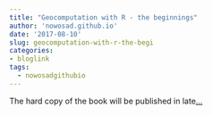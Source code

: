 ```yaml
---
title: "Geocomputation with R - the beginnings"
author: 'nowosad.github.io'
date: '2017-08-10'
slug: geocomputation-with-r-the-begi
categories:
- bloglink
tags:
  - nowosadgithubio
---
```


The hard copy of the book will be published in late[... <i class="fas fa-external-link-alt"></i>](https://nowosad.github.io/post/2017/geocompr/)

